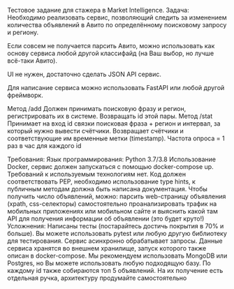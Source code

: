 Тестовое задание для стажера в Market Intelligence.
Задача:
Необходимо реализовать сервис, позволяющий следить за изменением количества объявлений в Авито по определённому поисковому запросу и региону.

Если совсем не получается парсить Авито, можно использовать как основу сервиса любой другой классифайд (на Ваш выбор, но лучше всё-таки Авито).

UI не нужен, достаточно сделать JSON API сервис.

Для написание сервиса можно использовать FastAPI или любой другой фреймворк.

Метод /add Должен принимать поисковую фразу и регион, регистрировать их в системе. Возвращать id этой пары.
Метод /stat Принимает на вход id связки поисковая фраза + регион и интервал, за который нужно вывести счётчики. Возвращает счётчики и соответствующие им временные метки (timestamp).
Частота опроса = 1 раз в час  для каждого id

Требования:
Язык программирования: Python 3.7/3.8
Использование Docker, сервис должен запускаться с помощью docker-compose up.
Требований к используемым технологиям нет.
Код должен соответствовать PEP, необходимо использование type hints, к публичным методам должна быть написана документация.
Чтобы получить число объявлений, можно:
парсить web-страницу объявления (xpath, css-селекторы)
самостоятельно проанализировать трафик на мобильных приложениях или мобильном сайте и выяснить какой там API для получения информации об объявлении (это будет круто!)
Усложнения:
Написаны тесты (постарайтесь достичь покрытия в 70% и больше). Вы можете использовать pytest или любую другую библиотеку для тестирования.
Сервис асинхронно обрабатывает запросы.
Данные сервиса хранятся во внешнем хранилище, запуск которого также описан в docker-compose. Мы рекомендуем использовать MongoDB или Postgres, но Вы можете использовать любую подходящую базу.
По каждому id также собираются топ 5 объявлений. На их получение есть отдельная ручка, архитектуру продумайте самостоятельно
